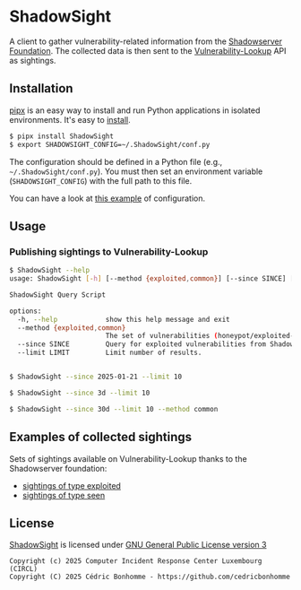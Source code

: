 # ShadowSight

A client to gather vulnerability-related information from the
[Shadowserver Foundation](https://www.shadowserver.org).
The collected data is then sent to the
[Vulnerability-Lookup](https://github.com/vulnerability-lookup/vulnerability-lookup) API as sightings.


## Installation

[pipx](https://github.com/pypa/pipx) is an easy way to install and run Python applications in isolated environments.
It's easy to [install](https://github.com/pypa/pipx?tab=readme-ov-file#on-linux).

```bash
$ pipx install ShadowSight
$ export SHADOWSIGHT_CONFIG=~/.ShadowSight/conf.py
```

The configuration should be defined in a Python file (e.g., ``~/.ShadowSight/conf.py``).
You must then set an environment variable (``SHADOWSIGHT_CONFIG``) with the full path to this file.

You can have a look at [this example](https://github.com/vulnerability-lookup/ShadowSight/blob/main/shadowsight/conf_sample.py) of configuration.


## Usage

### Publishing sightings to Vulnerability-Lookup

```bash
$ ShadowSight --help
usage: ShadowSight [-h] [--method {exploited,common}] [--since SINCE] [--limit LIMIT]

ShadowSight Query Script

options:
  -h, --help            show this help message and exit
  --method {exploited,common}
                        The set of vulnerabilities (honeypot/exploited-vulnerabilities or honeypot/common-vulnerabilities) from the honeypot group.
  --since SINCE         Query for exploited vulnerabilities from Shadow Server (back until) this date inclusive (yyyy-mm-dd), or specify an integer to represent days in the past.
  --limit LIMIT         Limit number of results.


$ ShadowSight --since 2025-01-21 --limit 10

$ ShadowSight --since 3d --limit 10

$ ShadowSight --since 30d --limit 10 --method common
```


## Examples of collected sightings

Sets of sightings available on Vulnerability-Lookup thanks to the Shadowserver foundation:

- [sightings of type exploited](https://vulnerability.circl.lu/sightings/?query=honeypot%2Fexploited-vulnerabilities)
- [sightings of type seen](https://vulnerability.circl.lu/sightings/?query=honeypot%2Fcommon-vulnerabilities)


## License

[ShadowSight](https://github.com/vulnerability-lookup/ShadowSight) is licensed under
[GNU General Public License version 3](https://www.gnu.org/licenses/gpl-3.0.html)

~~~
Copyright (c) 2025 Computer Incident Response Center Luxembourg (CIRCL)
Copyright (C) 2025 Cédric Bonhomme - https://github.com/cedricbonhomme
~~~
